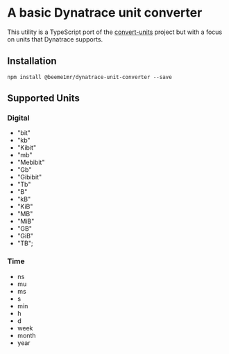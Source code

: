 # A basic Dynatrace unit converter

This utility is a TypeScript port of the [convert-units](https://github.com/ben-ng/convert-units) project but with a focus on units that Dynatrace supports.

## Installation

```
npm install @beeme1mr/dynatrace-unit-converter --save
```

## Supported Units

### Digital

- "bit"
- "kb"
- "Kibit"
- "mb"
- "Mebibit"
- "Gb"
- "Gibibit"
- "Tb"
- "B"
- "kB"
- "KiB"
- "MB"
- "MiB"
- "GB"
- "GiB"
- "TB";

### Time

- ns
- mu
- ms
- s
- min
- h
- d
- week
- month
- year
